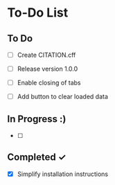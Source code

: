 # To-Do List

## To Do
- [ ] Create CITATION.cff
- [ ] Release version 1.0.0

- [ ] Enable closing of tabs
- [ ] Add button to clear loaded data


## In Progress :)
- [ ] 

## Completed ✓
- [x] Simplify installation instructions
